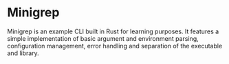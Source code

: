 # Minigrep

Minigrep is an example CLI built in Rust for learning purposes. It features a simple implementation of basic argument and environment parsing, configuration management, error handling and separation of the executable and library. 
